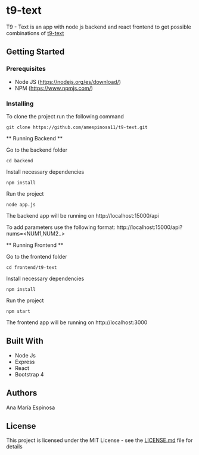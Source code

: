# t9-text
T9 - Text is an app with node js backend and react frontend to get possible combinations of [t9-text](https://en.wikipedia.org/wiki/T9_(predictive_text))

## Getting Started

### Prerequisites
- Node JS (https://nodejs.org/es/download/)
- NPM (https://www.npmjs.com/)

### Installing

To clone the project run the following command
```
git clone https://github.com/amespinosa11/t9-text.git
```

** Running Backend **

Go to the backend folder
```
cd backend
```

Install necessary dependencies
```
npm install
```

Run the project
```
node app.js
```

The backend app will be running on http://localhost:15000/api

To add parameters use the following format: http://localhost:15000/api?nums=<NUM1,NUM2..>

** Running Frontend **

Go to the frontend folder
```
cd frontend/t9-text
```

Install necessary dependencies
```
npm install
```

Run the project
```
npm start
```

The frontend app will be running on http://localhost:3000

## Built With
- Node Js
- Express
- React
- Bootstrap 4

## Authors
Ana María Espinosa

## License
This project is licensed under the MIT License - see the [LICENSE.md](https://github.com/amespinosa11/t9-text/blob/master/LICENSE) file for details
